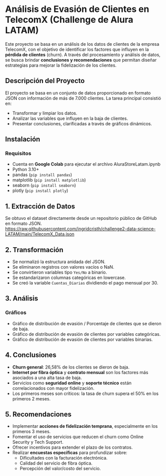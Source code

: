 # Análisis de Evasión de Clientes en TelecomX (Challenge de Alura LATAM)

Este proyecto se basa en un análisis de los datos de clientes de la empresa TelecomX, con el objetivo de identificar los factores que influyen en la **pérdida de clientes** (churn). A través del procesamiento y análisis de datos, se busca brindar **conclusiones y recomendaciones** que permitan diseñar estrategias para mejorar la fidelización de los clientes.

## Descripción del Proyecto

El proyecto se basa en un conjunto de datos proporcionado en formato JSON con información de más de 7.000 clientes. La tarea principal consistió en:

- Transformar y limpiar los datos.
- Analizar las variables que influyen en la baja de clientes.
- Presentar conclusiones, clarificadas a través de gráficos dinámicos.

## Instalación

### Requisitos

- Cuenta en **Google Colab** para ejecutar el archivo AluraStoreLatam.ipynb
- Python 3.10+
- pandas (`pip install pandas`)
- matplotlib (`pip install matplotlib`)
- seaborn (`pip install seaborn`)
- plotly (`pip install plotly`)

## 1. **Extracción de Datos**

Se obtuvo el dataset directamente desde un repositorio público de GitHub en formato JSON.
https://raw.githubusercontent.com/ingridcristh/challenge2-data-science-LATAM/main/TelecomX_Data.json

## 2. **Transformación**

- Se normalizó la estructura anidada del JSON.
- Se eliminaron registros con valores vacíos o NaN.
- Se convirtieron variables tipo `Yes/No` a binario.
- Se estandarizaron columnas categóricas en lowercase.
- Se creó la variable `Cuentas_Diarias` dividiendo el pago mensual por 30.

## 3. **Análisis**

### Gráficos

- Gráfico de distribución de evasión / Porcentaje de clientes que se dieron de baja.
- Gráfico de distribución de evasión de clientes por variables categóricas.
- Gráfico de distribución de evasión de clientes por variables binarias.

## 4. **Conclusiones**

- **Churn general**: 26,58% de los clientes se dieron de baja.
- **Internet por fibra óptica** y **contrato mensual** son los factores más asociados a una alta tasa de baja.
- Servicios como **seguridad online** y **soporte técnico** están correlacionados con mayor fidelización.
- Los primeros meses son críticos: la tasa de churn supera el 50% en los primeros 2 meses.

## 5. **Recomendaciones**

- Implementar **acciones de fidelización temprana**, especialmente en los primeros 3 meses.
- Fomentar el uso de servicios que reducen el churn como Online Security y Tech Support.
- Ofrecer incentivos para extender el plazo de los contratos.
- Realizar **encuestas específicas** para profundizar sobre:
  - Dificultades con la facturación electrónica.
  - Calidad del servicio de fibra óptica.
  - Percepción del valor/costo del servicio.

